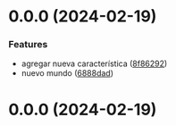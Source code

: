 # 0.0.0 (2024-02-19)


### Features

* agregar nueva característica ([8f86292](https://github.com/gonzalogaete/release_notes_2/commit/8f86292cfece10f271d11db9e692377319d8af85))
* nuevo mundo ([6888dad](https://github.com/gonzalogaete/release_notes_2/commit/6888dad5735f738ce63c8750d926679fd045e886))



# 0.0.0 (2024-02-19)



